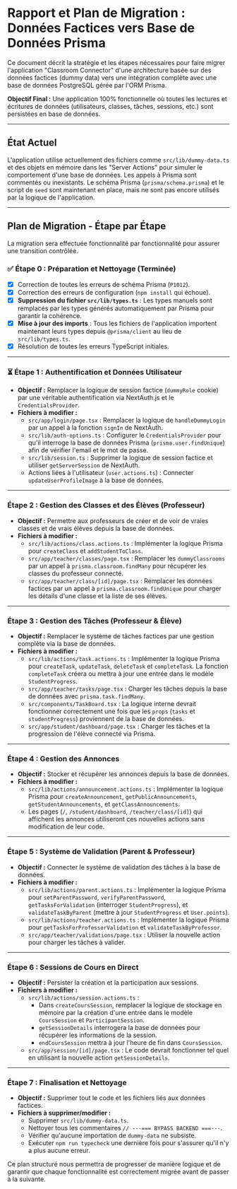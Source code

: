 # Rapport et Plan de Migration : Données Factices vers Base de Données Prisma

Ce document décrit la stratégie et les étapes nécessaires pour faire migrer l'application "Classroom Connector" d'une architecture basée sur des données factices (dummy data) vers une intégration complète avec une base de données PostgreSQL gérée par l'ORM Prisma.

**Objectif Final :** Une application 100% fonctionnelle où toutes les lectures et écritures de données (utilisateurs, classes, tâches, sessions, etc.) sont persistées en base de données.

---

## État Actuel

L'application utilise actuellement des fichiers comme `src/lib/dummy-data.ts` et des objets en mémoire dans les "Server Actions" pour simuler le comportement d'une base de données. Les appels à Prisma sont commentés ou inexistants. Le schéma Prisma (`prisma/schema.prisma`) et le script de `seed` sont maintenant en place, mais ne sont pas encore utilisés par la logique de l'application.

---

## Plan de Migration - Étape par Étape

La migration sera effectuée fonctionnalité par fonctionnalité pour assurer une transition contrôlée.

### ✅ Étape 0 : Préparation et Nettoyage (Terminée)
- [x] Correction de toutes les erreurs de schéma Prisma (`P1012`).
- [x] Correction des erreurs de configuration (`npm install` qui échoue).
- [x] **Suppression du fichier `src/lib/types.ts`** : Les types manuels sont remplacés par les types générés automatiquement par Prisma pour garantir la cohérence.
- [x] **Mise à jour des imports** : Tous les fichiers de l'application importent maintenant leurs types depuis `@prisma/client` au lieu de `src/lib/types.ts`.
- [x] Résolution de toutes les erreurs TypeScript initiales.

---

### ⏳ Étape 1 : Authentification et Données Utilisateur

-   **Objectif :** Remplacer la logique de session factice (`dummyRole` cookie) par une véritable authentification via NextAuth.js et le `CredentialsProvider`.
-   **Fichiers à modifier :**
    -   `src/app/login/page.tsx` : Remplacer la logique de `handleDummyLogin` par un appel à la fonction `signIn` de NextAuth.
    -   `src/lib/auth-options.ts` : Configurer le `CredentialsProvider` pour qu'il interroge la base de données Prisma (`prisma.user.findUnique`) afin de vérifier l'email et le mot de passe.
    -   `src/lib/session.ts` : Supprimer la logique de session factice et utiliser `getServerSession` de NextAuth.
    -   Actions liées à l'utilisateur (`user.actions.ts`) : Connecter `updateUserProfileImage` à la base de données.

---

### Étape 2 : Gestion des Classes et des Élèves (Professeur)

-   **Objectif :** Permettre aux professeurs de créer et de voir de vraies classes et de vrais élèves depuis la base de données.
-   **Fichiers à modifier :**
    -   `src/lib/actions/class.actions.ts` : Implémenter la logique Prisma pour `createClass` et `addStudentToClass`.
    -   `src/app/teacher/classes/page.tsx` : Remplacer les `dummyClassrooms` par un appel à `prisma.classroom.findMany` pour récupérer les classes du professeur connecté.
    -   `src/app/teacher/class/[id]/page.tsx` : Remplacer les données factices par un appel à `prisma.classroom.findUnique` pour charger les détails d'une classe et la liste de ses élèves.

---

### Étape 3 : Gestion des Tâches (Professeur & Élève)

-   **Objectif :** Remplacer le système de tâches factices par une gestion complète via la base de données.
-   **Fichiers à modifier :**
    -   `src/lib/actions/task.actions.ts` : Implémenter la logique Prisma pour `createTask`, `updateTask`, `deleteTask` et `completeTask`. La fonction `completeTask` créera ou mettra à jour une entrée dans le modèle `StudentProgress`.
    -   `src/app/teacher/tasks/page.tsx` : Charger les tâches depuis la base de données avec `prisma.task.findMany`.
    -   `src/components/TaskBoard.tsx` : La logique interne devrait fonctionner correctement une fois que les `props` (`tasks` et `studentProgress`) proviennent de la base de données.
    -   `src/app/student/dashboard/page.tsx` : Charger les tâches et la progression de l'élève connecté via Prisma.

---

### Étape 4 : Gestion des Annonces

-   **Objectif :** Stocker et récupérer les annonces depuis la base de données.
-   **Fichiers à modifier :**
    -   `src/lib/actions/announcement.actions.ts` : Implémenter la logique Prisma pour `createAnnouncement`, `getPublicAnnouncements`, `getStudentAnnouncements`, et `getClassAnnouncements`.
    -   Les pages (`/`, `/student/dashboard`, `/teacher/class/[id]`) qui affichent les annonces utiliseront ces nouvelles actions sans modification de leur code.

---

### Étape 5 : Système de Validation (Parent & Professeur)

-   **Objectif :** Connecter le système de validation des tâches à la base de données.
-   **Fichiers à modifier :**
    -   `src/lib/actions/parent.actions.ts` : Implémenter la logique Prisma pour `setParentPassword`, `verifyParentPassword`, `getTasksForValidation` (interroger `StudentProgress`), et `validateTaskByParent` (mettre à jour `StudentProgress` et `User.points`).
    -   `src/lib/actions/teacher.actions.ts` : Implémenter la logique Prisma pour `getTasksForProfessorValidation` et `validateTaskByProfessor`.
    -   `src/app/teacher/validations/page.tsx` : Utiliser la nouvelle action pour charger les tâches à valider.

---

### Étape 6 : Sessions de Cours en Direct

-   **Objectif :** Persister la création et la participation aux sessions.
-   **Fichiers à modifier :**
    -   `src/lib/actions/session.actions.ts` :
        -   Dans `createCoursSession`, remplacer la logique de stockage en mémoire par la création d'une entrée dans le modèle `CoursSession` et `ParticipantSession`.
        -   `getSessionDetails` interrogera la base de données pour récupérer les informations de la session.
        -   `endCoursSession` mettra à jour l'heure de fin dans `CoursSession`.
    -   `src/app/session/[id]/page.tsx` : Le code devrait fonctionner tel quel en utilisant la nouvelle action `getSessionDetails`.

---

### Étape 7 : Finalisation et Nettoyage

-   **Objectif :** Supprimer tout le code et les fichiers liés aux données factices.
-   **Fichiers à supprimer/modifier :**
    -   Supprimer `src/lib/dummy-data.ts`.
    -   Nettoyer tous les commentaires `// ---=== BYPASS BACKEND ===---`.
    -   Vérifier qu'aucune importation de `dummy-data` ne subsiste.
    -   Exécuter `npm run typecheck` une dernière fois pour s'assurer qu'il n'y a plus aucune erreur.

Ce plan structuré nous permettra de progresser de manière logique et de garantir que chaque fonctionnalité est correctement migrée avant de passer à la suivante.